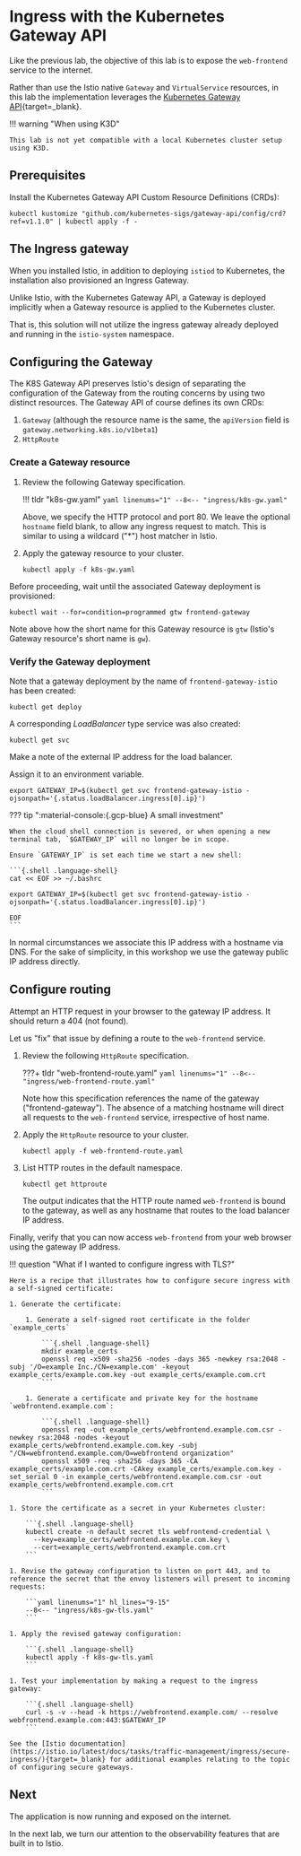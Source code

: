 # Ingress with the Kubernetes Gateway API

Like the previous lab, the objective of this lab is to expose the `web-frontend` service to the internet.

Rather than use the Istio native `Gateway` and `VirtualService` resources, in this lab the implementation leverages the [Kubernetes Gateway API](https://gateway-api.sigs.k8s.io/){target=_blank}.

!!! warning "When using K3D"

    This lab is not yet compatible with a local Kubernetes cluster setup using K3D.

## Prerequisites

Install the Kubernetes Gateway API Custom Resource Definitions (CRDs):

```shell
kubectl kustomize "github.com/kubernetes-sigs/gateway-api/config/crd?ref=v1.1.0" | kubectl apply -f -
```

## The Ingress gateway

When you installed Istio, in addition to deploying `istiod` to Kubernetes, the installation also provisioned an Ingress Gateway.

Unlike Istio, with the Kubernetes Gateway API, a Gateway is deployed implicitly when a Gateway resource is applied to the Kubernetes cluster.

That is, this solution will not utilize the ingress gateway already deployed and running in the `istio-system` namespace.

## Configuring the Gateway

The K8S Gateway API preserves Istio's design of separating the configuration of the Gateway from the routing concerns by using two distinct resources.  The Gateway API of course defines its own CRDs:

1. `Gateway` (although the resource name is the same, the `apiVersion` field is `gateway.networking.k8s.io/v1beta1`)
4. `HttpRoute`

### Create a Gateway resource

1. Review the following Gateway specification.

    !!! tldr "k8s-gw.yaml"
        ```yaml linenums="1"
        --8<-- "ingress/k8s-gw.yaml"
        ```

    Above, we specify the HTTP protocol and port 80.  We leave the optional `hostname` field blank, to allow any ingress request to match.  This is similar to using a wildcard ("*") host matcher in Istio.

1. Apply the gateway resource to your cluster.

    ```{.shell .language-shell}
    kubectl apply -f k8s-gw.yaml
    ```

Before proceeding, wait until the associated Gateway deployment is provisioned:

```shell
kubectl wait --for=condition=programmed gtw frontend-gateway
```

Note above how the short name for this Gateway resource is `gtw` (Istio's Gateway resource's short name is `gw`).

### Verify the Gateway deployment

Note that a gateway deployment by the name of `frontend-gateway-istio` has been created:

```{.shell .language-shell}
kubectl get deploy
```

A corresponding _LoadBalancer_ type service was also created:

```{.shell .language-shell}
kubectl get svc
```

Make a note of the external IP address for the load balancer.

Assign it to an environment variable.

```{.shell .language-shell}
export GATEWAY_IP=$(kubectl get svc frontend-gateway-istio -ojsonpath='{.status.loadBalancer.ingress[0].ip}')
```

??? tip ":material-console:{.gcp-blue} A small investment"

    When the cloud shell connection is severed, or when opening a new terminal tab, `$GATEWAY_IP` will no longer be in scope.

    Ensure `GATEWAY_IP` is set each time we start a new shell:

    ```{.shell .language-shell}
    cat << EOF >> ~/.bashrc

    export GATEWAY_IP=$(kubectl get svc frontend-gateway-istio -ojsonpath='{.status.loadBalancer.ingress[0].ip}')

    EOF
    ```

In normal circumstances we associate this IP address with a hostname via DNS.
For the sake of simplicity, in this workshop we use the gateway public IP address directly.

## Configure routing

Attempt an HTTP request in your browser to the gateway IP address.  It should return a 404 (not found).

Let us "fix" that issue by defining a route to the `web-frontend` service.

1. Review the following `HttpRoute` specification.

    ???+ tldr "web-frontend-route.yaml"
        ```yaml linenums="1"
        --8<-- "ingress/web-frontend-route.yaml"
        ```

    Note how this specification references the name of the gateway ("frontend-gateway").  The absence of a matching hostname will direct all requests to the `web-frontend` service, irrespective of host name.

1. Apply the `HttpRoute` resource to your cluster.

    ```{.shell .language-shell}
    kubectl apply -f web-frontend-route.yaml
    ```

1. List HTTP routes in the default namespace.

    ```{.shell .language-shell}
    kubectl get httproute
    ```

    The output indicates that the HTTP route named `web-frontend` is bound to the gateway, as well as any hostname that routes to the load balancer IP address.

Finally, verify that you can now access `web-frontend` from your web browser using the gateway IP address.



!!! question "What if I wanted to configure ingress with TLS?"

    Here is a recipe that illustrates how to configure secure ingress with a self-signed certificate:

    1. Generate the certificate:

        1. Generate a self-signed root certificate in the folder `example_certs`

            ```{.shell .language-shell}
            mkdir example_certs
            openssl req -x509 -sha256 -nodes -days 365 -newkey rsa:2048 -subj '/O=example Inc./CN=example.com' -keyout example_certs/example.com.key -out example_certs/example.com.crt
            ```

        1. Generate a certificate and private key for the hostname `webfrontend.example.com`:

            ```{.shell .language-shell}
            openssl req -out example_certs/webfrontend.example.com.csr -newkey rsa:2048 -nodes -keyout example_certs/webfrontend.example.com.key -subj "/CN=webfrontend.example.com/O=webfrontend organization"
            openssl x509 -req -sha256 -days 365 -CA example_certs/example.com.crt -CAkey example_certs/example.com.key -set_serial 0 -in example_certs/webfrontend.example.com.csr -out example_certs/webfrontend.example.com.crt
            ```

    1. Store the certificate as a secret in your Kubernetes cluster:

        ```{.shell .language-shell}
        kubectl create -n default secret tls webfrontend-credential \
          --key=example_certs/webfrontend.example.com.key \
          --cert=example_certs/webfrontend.example.com.crt
        ```

    1. Revise the gateway configuration to listen on port 443, and to reference the secret that the envoy listeners will present to incoming requests:

        ```yaml linenums="1" hl_lines="9-15"
        --8<-- "ingress/k8s-gw-tls.yaml"
        ```

    1. Apply the revised gateway configuration:

        ```{.shell .language-shell}
        kubectl apply -f k8s-gw-tls.yaml
        ```

    1. Test your implementation by making a request to the ingress gateway:

        ```{.shell .language-shell}
        curl -s -v --head -k https://webfrontend.example.com/ --resolve webfrontend.example.com:443:$GATEWAY_IP
        ```

    See the [Istio documentation](https://istio.io/latest/docs/tasks/traffic-management/ingress/secure-ingress/){target=_blank} for additional examples relating to the topic of configuring secure gateways.

## Next

The application is now running and exposed on the internet.

In the next lab, we turn our attention to the observability features that are built in to Istio.

